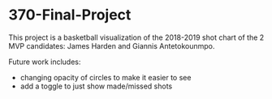 # 370-Final-Project

This project is a basketball visualization of the 2018-2019 shot chart of the 2 MVP candidates: James Harden and Giannis Antetokounmpo.

Future work includes: 
- changing opacity of circles to make it easier to see
- add a toggle to just show made/missed shots
